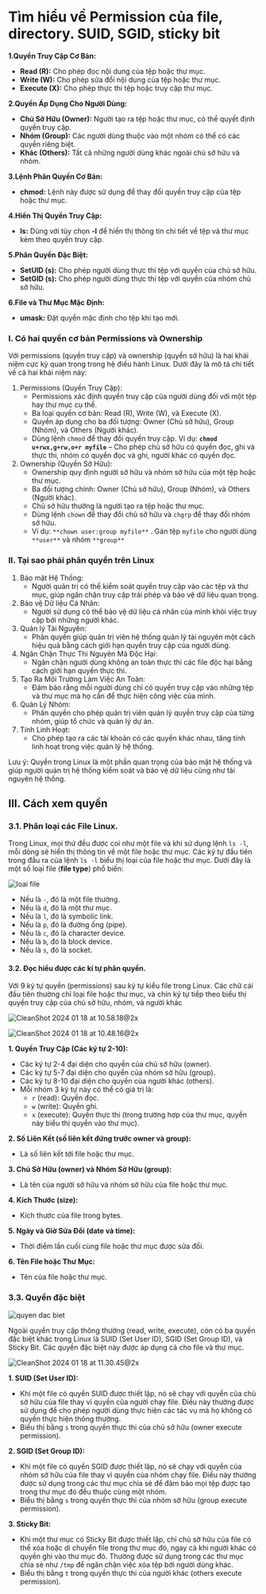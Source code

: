 # Tìm hiểu về Permission của file, directory. SUID, SGID, sticky bit

**1.Quyền Truy Cập Cơ Bản:**

- **Read (R):** Cho phép đọc nội dung của tệp hoặc thư mục.
- **Write (W):** Cho phép sửa đổi nội dung của tệp hoặc thư mục.
- **Execute (X):** Cho phép thực thi tệp hoặc truy cập thư mục.

**2.Quyền Áp Dụng Cho Người Dùng:**

- **Chủ Sở Hữu (Owner):** Người tạo ra tệp hoặc thư mục, có thể quyết định quyền truy cập.
- **Nhóm (Group):** Các người dùng thuộc vào một nhóm có thể có các quyền riêng biệt.
- **Khác (Others):** Tất cả những người dùng khác ngoài chủ sở hữu và nhóm.

**3.Lệnh Phân Quyền Cơ Bản:**

- **chmod:** Lệnh này được sử dụng để thay đổi quyền truy cập của tệp hoặc thư mục.

**4.Hiển Thị Quyền Truy Cập:**

- **ls:** Dùng với tùy chọn **-l** để hiển thị thông tin chi tiết về tệp và thư mục kèm theo quyền truy cập.

**5.Phân Quyền Đặc Biệt:**

- **SetUID (s):** Cho phép người dùng thực thi tệp với quyền của chủ sở hữu.
- **SetGID (s):** Cho phép người dùng thực thi tệp với quyền của nhóm chủ sở hữu.

**6.File và Thư Mục Mặc Định:**

- **umask:** Đặt quyền mặc định cho tệp khi tạo mới.

### I. Có hai quyền cơ bản Permissions và Ownership

Với permissions (quyền truy cập) và ownership (quyền sở hữu) là hai khái niệm cực kỳ quan trọng trong hệ điều hành Linux. Dưới đây là mô tả chi tiết về cả hai khái niệm này:

1. Permissions (Quyền Truy Cập):
   - Permissions xác định quyền truy cập của người dùng đối với một tệp hay thư mục cụ thể.
   - Ba loại quyền cơ bản: Read (R), Write (W), và Execute (X).
   - Quyền áp dụng cho ba đối tượng: Owner (Chủ sở hữu), Group (Nhóm), và Others (Người khác).
   - Dùng lệnh `chmod` để thay đổi quyền truy cập. Ví dụ: **`chmod u+rwx,g+rw,o+r myfile`** – Cho phép chủ sở hữu có quyền đọc, ghi và thực thi, nhóm có quyền đọc và ghi, người khác có quyền đọc.
2. Ownership (Quyền Sở Hữu):
   - Ownership quy định người sở hữu và nhóm sở hữu của một tệp hoặc thư mục.
   - Ba đối tượng chính: Owner (Chủ sở hữu), Group (Nhóm), và Others (Người khác).
   - Chủ sở hữu thường là người tạo ra tệp hoặc thư mục.
   - Dùng lệnh `chown` để thay đổi chủ sở hữu và `chgrp` để thay đổi nhóm sở hữu.
   - Ví dụ: `**chown user:group myfile**` . Gán tệp `myfile` cho người dùng `**user**` và nhóm `**group**`

### II. Tại sao phải phân quyền trên Linux

1. Bảo mật Hệ Thống:
   - Người quản trị có thể kiểm soát quyền truy cập vào các tệp và thư mục, giúp ngăn chặn truy cập trái phép và bảo vệ dữ liệu quan trọng.
2. Bảo vệ Dữ liệu Cá Nhân:
   - Người sử dụng có thể bảo vệ dữ liệu cá nhân của mình khỏi việc truy cập bởi những người khác.
3. Quản lý Tài Nguyên:
   - Phân quyền giúp quản trị viên hệ thống quản lý tài nguyên một cách hiệu quả bằng cách giới hạn quyền truy cập của người dùng.
4. Ngăn Chặn Thực Thi Nguyên Mã Độc Hại:
   - Ngăn chặn người dùng không an toàn thực thi các file độc hại bằng cách giới hạn quyền thực thi.
5. Tạo Ra Môi Trường Làm Việc An Toàn:
   - Đảm bảo rằng mỗi người dùng chỉ có quyền truy cập vào những tệp và thư mục mà họ cần để thực hiện công việc của mình.
6. Quản Lý Nhóm:
   - Phân quyền cho phép quản trị viên quản lý quyền truy cập của từng nhóm, giúp tổ chức và quản lý dự án.
7. Tính Linh Hoạt:
   - Cho phép tạo ra các tài khoản có các quyền khác nhau, tăng tính linh hoạt trong việc quản lý hệ thống.

Lưu ý: Quyền trong Linux là một phần quan trọng của bảo mật hệ thống và giúp người quản trị hệ thống kiểm soát và bảo vệ dữ liệu cũng như tài nguyên hệ thống.

## III. Cách xem quyền

### 3.1. Phân loại các File Linux.

Trong Linux, mọi thứ đều được coi như một file và khi sử dụng lệnh `ls -l`, mỗi dòng sẽ hiển thị thông tin về một file hoặc thư mục. Các ký tự đầu tiên trong đầu ra của lệnh `ls -l` biểu thị loại của file hoặc thư mục.
Dưới đây là một số loại file (**file type**) phổ biến:

![loai file](https://azdigi.com/blog/wp-content/smush-webp/2024/01/loai-file-1024x309.png.webp)

- Nếu là `-`, đó là một file thường.
- Nếu là `d`, đó là một thư mục.
- Nếu là `l`, đó là symbolic link.
- Nếu là `p`, đó là đường ống (pipe).
- Nếu là `c`, đó là character device.
- Nếu là `b`, đó là block device.
- Nếu là `s`, đó là socket.

#### 3.2. Đọc hiểu được các kí tự phân quyền.

Với 9 ký tự quyền (permissions) sau ký tự kiểu file trong Linux. Các chữ cái đầu tiên thường chỉ loại file hoặc thư mục, và chín ký tự tiếp theo biểu thị quyền truy cập của chủ sở hữu, nhóm, và người khác

![CleanShot 2024 01 18 at 10.58.18@2x](https://azdigi.com/blog/wp-content/smush-webp/2024/01/CleanShot-2024-01-18-at-10.58.18@2x-1024x632.png.webp)

![CleanShot 2024 01 18 at 10.48.16@2x](https://azdigi.com/blog/wp-content/smush-webp/2024/01/CleanShot-2024-01-18-at-10.48.16@2x-1024x239.png.webp)

**1. Quyền Truy Cập (Các ký tự 2-10):**

- Các ký tự 2-4 đại diện cho quyền của chủ sở hữu (owner).
- Các ký tự 5-7 đại diện cho quyền của nhóm sở hữu (group).
- Các ký tự 8-10 đại diện cho quyền của người khác (others).
- Mỗi nhóm 3 ký tự này có thể có giá trị là:
  - `r` (read): Quyền đọc.
  - `w` (write): Quyền ghi.
  - `x` (execute): Quyền thực thi (trong trường hợp của thư mục, quyền này biểu thị quyền vào thư mục).

**2. Số Liên Kết (số liên kết đứng trước owner và group):**

- Là số liên kết tới file hoặc thư mục.

**3. Chủ Sở Hữu (owner) và Nhóm Sở Hữu (group):**

- Là tên của người sở hữu và nhóm sở hữu của file hoặc thư mục.

**4. Kích Thước (size):**

- Kích thước của file trong bytes.

**5. Ngày và Giờ Sửa Đổi (date và time):**

- Thời điểm lần cuối cùng file hoặc thư mục được sửa đổi.

**6. Tên File hoặc Thư Mục:**

- Tên của file hoặc thư mục.

### 3.3. Quyền đặc biệt

![quyen dac biet](https://azdigi.com/blog/wp-content/uploads/2024/01/quyen-dac-biet.webp)

Ngoài quyền truy cập thông thường (read, write, execute), còn có ba quyền đặc biệt khác trong Linux là SUID (Set User ID), SGID (Set Group ID), và Sticky Bit. Các quyền đặc biệt này được áp dụng cả cho file và thư mục.

![CleanShot 2024 01 18 at 11.30.45@2x](https://azdigi.com/blog/wp-content/smush-webp/2024/01/CleanShot-2024-01-18-at-11.30.45@2x-1024x108.png.webp)

**1. SUID (Set User ID):**

- Khi một file có quyền SUID được thiết lập, nó sẽ chạy với quyền của chủ sở hữu của file thay vì quyền của người chạy file. Điều này thường được sử dụng để cho phép người dùng thực hiện các tác vụ mà họ không có quyền thực hiện thông thường.
- Biểu thị bằng `s` trong quyền thực thi của chủ sở hữu (owner execute permission).

**2. SGID (Set Group ID):**

- Khi một file có quyền SGID được thiết lập, nó sẽ chạy với quyền của nhóm sở hữu của file thay vì quyền của nhóm chạy file. Điều này thường được sử dụng trong các thư mục chia sẻ để đảm bảo mọi tệp được tạo trong thư mục đó đều thuộc cùng một nhóm.
- Biểu thị bằng `s` trong quyền thực thi của nhóm sở hữu (group execute permission).

**3. Sticky Bit:**

- Khi một thư mục có Sticky Bit được thiết lập, chỉ chủ sở hữu của file có thể xóa hoặc di chuyển file trong thư mục đó, ngay cả khi người khác có quyền ghi vào thư mục đó. Thường được sử dụng trong các thư mục chia sẻ như `/tmp` để ngăn chặn việc xóa tệp bởi người dùng khác.
- Biểu thị bằng `t` trong quyền thực thi của người khác (others execute permission).



